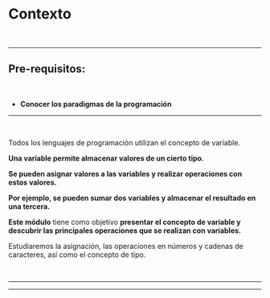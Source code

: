 # **Contexto**

<br>

---

## **Pre-requisitos:**

<br>

- **Conocer los paradigmas de la programación**

---

<br>

Todos los lenguajes de programación utilizan el concepto de variable.

**Una variable permite almacenar valores de un cierto tipo.**

**Se pueden asignar valores a las variables y realizar operaciones con estos valores.**

**Por ejemplo, se pueden sumar dos variables y almacenar el resultado en una tercera.**

**Este módulo** tiene como objetivo **presentar el concepto de variable y descubrir las principales operaciones que se realizan con variables.**

Estudiaremos la asignación, las operaciones en números y cadenas de caracteres, así como el concepto de tipo.

<br>

---

---
